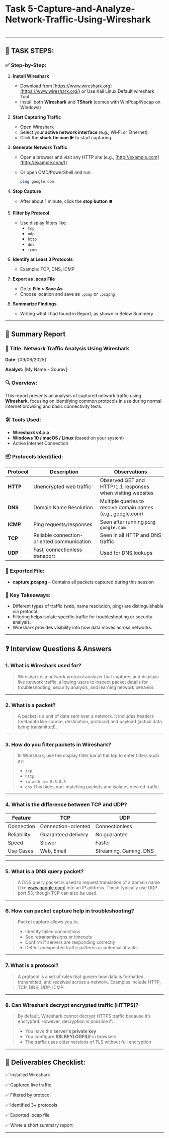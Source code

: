 # Task 5-Capture-and-Analyze-Network-Traffic-Using-Wireshark

#
---

## 🧰 TASK STEPS:

### ✅ Step-by-Step:

1. **Install Wireshark**
    - Download from [https://www.wireshark.org](https://www.wireshark.org/) or Use Kali Linux Default wireshark Tool
    - Install both **Wireshark** and **TShark** (comes with WinPcap/Npcap on Windows)
2. **Start Capturing Traffic**
    - Open Wireshark
    - Select your **active network interface** (e.g., Wi-Fi or Ethernet)
    - Click the **shark fin icon ▶️** to start capturing
3. **Generate Network Traffic**
    - Open a browser and visit any HTTP site (e.g., [http://example.com](http://example.com/))
    - Or open CMD/PowerShell and run:
        
        ```bash
        ping google.com
        
        ```
        
4. **Stop Capture**
    - After about 1 minute, click the **stop button ⏹️**
5. **Filter by Protocol**
    - Use display filters like:
        - `tcp`
        - `udp`
        - `http`
        - `dns`
        - `icmp`
6. **Identify at Least 3 Protocols**
    - Example: TCP, DNS, ICMP
7. **Export as .pcap File**
    - Go to **File > Save As**
    - Choose location and save as `.pcap` or `.pcapng`
8. **Summarize Findings**
    - Writing what I had found in Report, as shown in Below Summery
---

## 📄 Summary Report

### 📌 Title: Network Traffic Analysis Using Wireshark

**Date:** [09/06/2025]

**Analyst:** [My Name - Gourav]

### 🔍 Overview:

This report presents an analysis of captured network traffic using **Wireshark**, focusing on identifying common protocols in use during normal internet browsing and basic connectivity tests.

### 🛠️ Tools Used:

- **Wireshark v4.x.x**
- **Windows 10 / macOS / Linux** (based on your system)
- Active Internet Connection

### 📦 Protocols Identified:

| Protocol | Description | Observations |
| --- | --- | --- |
| **HTTP** | Unencrypted web traffic | Observed GET and HTTP/1.1 responses when visiting websites |
| **DNS** | Domain Name Resolution | Multiple queries to resolve domain names (e.g., [google.com](http://google.com/)) |
| **ICMP** | Ping requests/responses | Seen after running `ping google.com` |
| **TCP** | Reliable connection-oriented communication | Seen in all HTTP and DNS traffic |
| **UDP** | Fast, connectionless transport | Used for DNS lookups |

### 📁 Exported File:

- **capture.pcapng** – Contains all packets captured during this session

### 🧠 Key Takeaways:

- Different types of traffic (web, name resolution, ping) are distinguishable via protocol.
- Filtering helps isolate specific traffic for troubleshooting or security analysis.
- Wireshark provides visibility into how data moves across networks.

---

## ❓ Interview Questions & Answers

### 1. **What is Wireshark used for?**

> Wireshark is a network protocol analyzer that captures and displays live network traffic, allowing users to inspect packet details for troubleshooting, security analysis, and learning network behavior.
> 

---

### 2. **What is a packet?**

> A packet is a unit of data sent over a network. It includes headers (metadata like source, destination, protocol) and payload (actual data being transmitted).
> 

---

### 3. **How do you filter packets in Wireshark?**

> In Wireshark, use the display filter bar at the top to enter filters such as:
> 
> - `tcp`
> - `http`
> - `ip.addr == 8.8.8.8`
> - `dns`
> This hides non-matching packets and isolates desired traffic.

---

### 4. **What is the difference between TCP and UDP?**

| Feature | TCP | UDP |
| --- | --- | --- |
| Connection | Connection-oriented | Connectionless |
| Reliability | Guaranteed delivery | No guarantee |
| Speed | Slower | Faster |
| Use Cases | Web, Email | Streaming, Gaming, DNS |

---

### 5. **What is a DNS query packet?**

> A DNS query packet is used to request translation of a domain name (like www.google.com) into an IP address. These typically use UDP port 53, though TCP can also be used.
> 

---

### 6. **How can packet capture help in troubleshooting?**

> Packet capture allows you to:
> 
> - Identify failed connections
> - See retransmissions or timeouts
> - Confirm if servers are responding correctly
> - Detect unexpected traffic patterns or potential attacks

---

### 7. **What is a protocol?**

> A protocol is a set of rules that govern how data is formatted, transmitted, and received across a network. Examples include HTTP, TCP, DNS, UDP, ICMP.
> 

---

### 8. **Can Wireshark decrypt encrypted traffic (HTTPS)?**

> By default, Wireshark cannot decrypt HTTPS traffic because it’s encrypted. However, decryption is possible if:
> 
> - You have the **server's private key**
> - You configure **SSLKEYLOGFILE** in browsers
> - The traffic uses older versions of TLS without full encryption

---

## 🎯 Deliverables Checklist:

✅ Installed Wireshark

✅ Captured live traffic

✅ Filtered by protocol

✅ Identified 3+ protocols

✅ Exported .pcap file

✅ Wrote a short summary report

---
